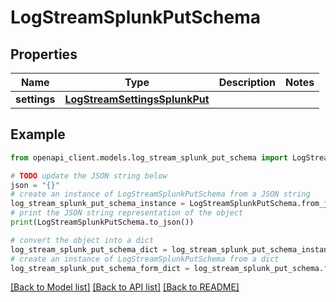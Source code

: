 # LogStreamSplunkPutSchema


## Properties

Name | Type | Description | Notes
------------ | ------------- | ------------- | -------------
**settings** | [**LogStreamSettingsSplunkPut**](LogStreamSettingsSplunkPut.md) |  | 

## Example

```python
from openapi_client.models.log_stream_splunk_put_schema import LogStreamSplunkPutSchema

# TODO update the JSON string below
json = "{}"
# create an instance of LogStreamSplunkPutSchema from a JSON string
log_stream_splunk_put_schema_instance = LogStreamSplunkPutSchema.from_json(json)
# print the JSON string representation of the object
print(LogStreamSplunkPutSchema.to_json())

# convert the object into a dict
log_stream_splunk_put_schema_dict = log_stream_splunk_put_schema_instance.to_dict()
# create an instance of LogStreamSplunkPutSchema from a dict
log_stream_splunk_put_schema_form_dict = log_stream_splunk_put_schema.from_dict(log_stream_splunk_put_schema_dict)
```
[[Back to Model list]](../README.md#documentation-for-models) [[Back to API list]](../README.md#documentation-for-api-endpoints) [[Back to README]](../README.md)


